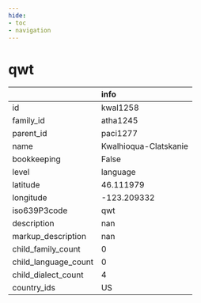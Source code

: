 ```yaml
---
hide:
- toc
- navigation
---
```

# qwt
|                      | info                  |
|:---------------------|:----------------------|
| id                   | kwal1258              |
| family_id            | atha1245              |
| parent_id            | paci1277              |
| name                 | Kwalhioqua-Clatskanie |
| bookkeeping          | False                 |
| level                | language              |
| latitude             | 46.111979             |
| longitude            | -123.209332           |
| iso639P3code         | qwt                   |
| description          | nan                   |
| markup_description   | nan                   |
| child_family_count   | 0                     |
| child_language_count | 0                     |
| child_dialect_count  | 4                     |
| country_ids          | US                    |